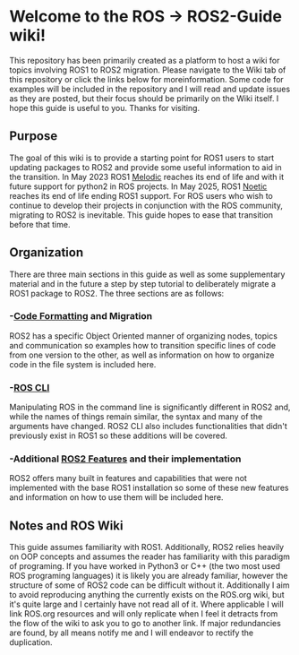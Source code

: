 # Welcome to the ROS -> ROS2-Guide wiki!

This repository has been primarily created as a platform to host a wiki for topics involving ROS1 to ROS2 migration. Please navigate to the Wiki tab of this repository or click the links below for moreinformation. Some code for examples will be included in the repository and I will read and update issues as they are posted, but their focus should be primarily on the Wiki itself. I hope this guide is useful to you. Thanks for visiting.

## Purpose

The goal of this wiki is to provide a starting point for ROS1 users to start updating packages to ROS2 and provide some useful information to aid in the transition. In May 2023 ROS1 [Melodic](http://wiki.ros.org/melodic) reaches its end of life and with it future support for python2 in ROS projects. In May 2025, ROS1 [Noetic](http://wiki.ros.org/noetic) reaches its end of life ending ROS1 support. For ROS users who wish to continue to develop their projects in conjunction with the ROS community, migrating to ROS2 is inevitable. This guide hopes to ease that transition before that time.

## Organization

There are three main sections in this guide as well as some supplementary material and in the future a step by step tutorial to deliberately migrate a ROS1 package to ROS2. The three sections are as follows:

### -[Code Formatting](https://github.com/ninjajoe9/ROS-ROS2-Guide/wiki/Code-Formatting) and Migration

ROS2 has a specific Object Oriented manner of organizing nodes, topics and communication so examples how to transition specific lines of code from one version to the other, as well as information on how to organize code in the file system is included here.

### -[ROS CLI](https://github.com/ninjajoe9/ROS-ROS2-Guide/wiki/ROS-CLI)

Manipulating ROS in the command line is significantly different in ROS2 and, while the names of things remain similar, the syntax and many of the arguments have changed. ROS2 CLI also includes functionalities that didn't previously exist in ROS1 so these additions will be covered.

### -Additional [ROS2 Features](https://github.com/ninjajoe9/ROS-ROS2-Guide/wiki/ROS2-Features) and their implementation

ROS2 offers many built in features and capabilities that were not implemented with the base ROS1 installation so some of these new features and information on how to use them will be included here.  

## Notes and ROS Wiki

This guide assumes familiarity with ROS1. Additionally, ROS2 relies heavily on OOP concepts and assumes the reader has familiarity with this paradigm of programing. If you have worked in Python3 or C++ (the two most used ROS programing languages) it is likely you are already familiar, however the structure of some of ROS2 code can be difficult without it. Additionally I aim to avoid reproducing anything the currently exists on the ROS.org wiki, but it's quite large and I certainly have not read all of it. Where applicable I will link ROS.org resources and will only replicate when I feel it detracts from the flow of the wiki to ask you to go to another link. If major redundancies are found, by all means notify me and I will endeavor to rectify the duplication.


